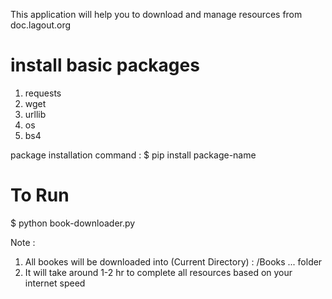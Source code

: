 This application will help you to download and manage resources from doc.lagout.org

# install basic packages 
1. requests
2. wget
3. urllib
4. os
5. bs4

package installation command :
$ pip install package-name

# To Run
$ python book-downloader.py

Note : 
1. All bookes will be downloaded into (Current Directory) : /Books ... folder 
2. It will take around 1-2 hr to complete all resources based on your internet speed

